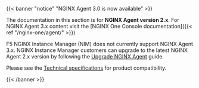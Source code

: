 {{< banner "notice" "NGINX Agent 3.0 is now available" >}}

The documentation in this section is for **NGINX Agent version 2.x**. For NGINX Agent 3.x content visit the [NGINX One Console documentation]({{< ref "/nginx-one/agent/" >}})

F5 NGINX Instance Manager (NIM) does not currently support NGINX Agent 3.x. NGINX Instance Manager customers can upgrade to the latest NGINX Agent 2.x version by following the [Upgrade NGINX Agent](/nginx-agent/installation-upgrade/upgrade/) guide.

Please see the [Technical specifications](/nginx-agent/technical-specifications/) for product compatibility.


{{< /banner >}}